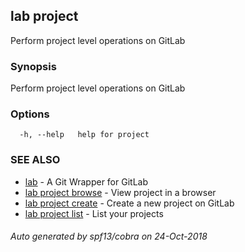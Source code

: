 ## lab project

Perform project level operations on GitLab

### Synopsis

Perform project level operations on GitLab

### Options

```
  -h, --help   help for project
```

### SEE ALSO

* [lab](index.md)	 - A Git Wrapper for GitLab
* [lab project browse](lab_project_browse.md)	 - View project in a browser
* [lab project create](lab_project_create.md)	 - Create a new project on GitLab
* [lab project list](lab_project_list.md)	 - List your projects

###### Auto generated by spf13/cobra on 24-Oct-2018
